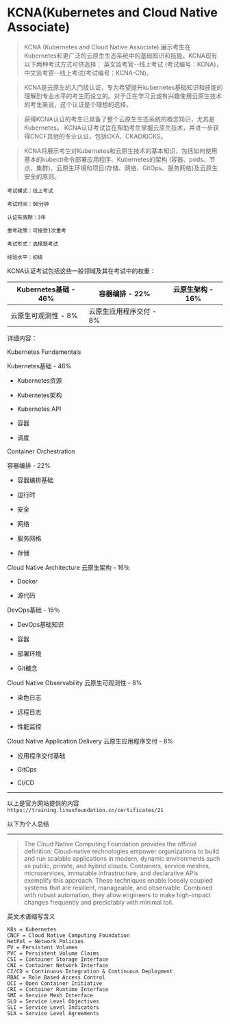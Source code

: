 
# KCNA(Kubernetes and Cloud Native Associate)
 
> KCNA (Kubernetes and Cloud Native Associate) 展示考生在Kubernetes和更广泛的云原生生态系统中的基础知识和技能。KCNA现有以下两种考试方式可供选择： 英文监考官--线上考试 (考试编号：KCNA)， 中文监考官--线上考试(考试编号：KCNA-CN)。

>KCNA是云原生的入门级认证，专为希望提升kubernetes基础知识和技能的理解到专业水平的考生而设立的。对于正在学习云或有兴趣使用云原生技术的考生来说，这个认证是个理想的选择。

>获得KCNA认证的考生已具备了整个云原生生态系统的概念知识，尤其是Kubernetes。 KCNA认证考试旨在帮助考生掌握云原生技术，并进一步获得CNCF其他的专业认证，包括CKA、CKAD和CKS。

>KCNA将展示考生对Kubernetes和云原生技术的基本知识，包括如何使用基本的kubectl命令部署应用程序、Kubernetes的架构 (容器、pods、节点、集群)、云原生环境和项目(存储、网络、GitOps、服务网格)及云原生安全的原则。


```
考试模式：线上考试

考试时间：90分钟

认证有效期：3年

重考政策：可接受1次重考

考试形式：选择题考试

经验水平：初级
```




KCNA认证考试包括这些一般领域及其在考试中的权重：

|  Kubernetes基础 - 46%   |     容器编排  - 22%    | 云原生架构   - 16%    |
| --- |--------| ------- |
|云原生可观测性  - 8%|     云原生应用程序交付  - 8%   | |

详细内容：

Kubernetes Fundamentals

Kubernetes基础 - 46%

- Kubernetes资源

-  Kubernetes架构

-  Kubernetes API

-  容器

-  调度

Container Orchestration

容器编排 - 22%

- 容器编排基础

- 运行时

- 安全

- 网络

- 服务网格

- 存储


Cloud Native Architecture
云原生架构 - 16％

- Docker

- 源代码



DevOps基础 - 16％

- DevOps基础知识

- 容器

- 部署环境

- Git概念


Cloud Native Observability
云原生可观测性 - 8%

- 染色日志

- 远程日志

- 性能监控


Cloud Native Application Delivery
云原生应用程序交付 - 8%

- 应用程序交付基础

- GitOps

- CI/CD
---


以上是官方网站提供的内容
`https://training.linuxfoundation.cn/certificates/21`

以下为个人总结

---
>The Cloud Native Computing Foundation provides the official
definition:
Cloud-native technologies empower organizations to build and run
scalable applications in modern, dynamic environments such as public,
private, and hybrid clouds. Containers, service meshes, microservices,
immutable infrastructure, and declarative APIs exemplify this
approach.
These techniques enable loosely coupled systems that are resilient,
manageable, and observable. Combined with robust automation, they
allow engineers to make high-impact changes frequently and
predictably with minimal toil.

英文术语缩写含义
```
K8s = Kubernetes
CNCF = Cloud Native Computing Foundation
NetPol = Network Policies
PV = Persistent Volumes
PVC = Persistent Volume Claims
CSI = Container Storage Interface
CNI = Container Network Interface
CI/CD = Continuous Integration & Continuous Deployment
RBAC = Role Based Access Control
OCI = Open Container Initiative
CRI = Container Runtime Interface
SMI = Service Mesh Interface
SLO = Service Level Objectives
SLI = Service Level Indicators
SLA = Service Level Agreements
```
